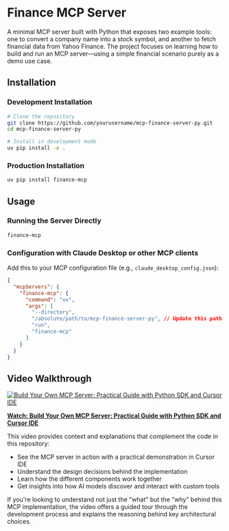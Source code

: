 # Finance MCP Server

A minimal MCP server built with Python that exposes two example tools: one to convert a company name into a stock symbol, and another to fetch financial data from Yahoo Finance. The project focuses on learning how to build and run an MCP server—using a simple financial scenario purely as a demo use case.

## Installation

### Development Installation

```bash
# Clone the repository
git clone https://github.com/yourusername/mcp-finance-server-py.git
cd mcp-finance-server-py

# Install in development mode
uv pip install -e .
```

### Production Installation

```bash
uv pip install finance-mcp
```

## Usage

### Running the Server Directly

```bash
finance-mcp
```

### Configuration with Claude Desktop or other MCP clients

Add this to your MCP configuration file (e.g., `claude_desktop_config.json`):

```json
{
  "mcpServers": {
    "finance-mcp": {
      "command": "uv",
      "args": [
        "--directory",
        "/absolute/path/to/mcp-finance-server-py", // Update this path
        "run",
        "finance-mcp"
      ]
    }
  }
}
```

## Video Walkthrough

[![Build Your Own MCP Server: Practical Guide with Python SDK and Cursor IDE](https://img.youtube.com/vi/YNe5aYutEPU/0.jpg)](https://www.youtube.com/watch?v=YNe5aYutEPU)

**[Watch: Build Your Own MCP Server: Practical Guide with Python SDK and Cursor IDE](https://www.youtube.com/watch?v=YNe5aYutEPU)**

This video provides context and explanations that complement the code in this repository:

- See the MCP server in action with a practical demonstration in Cursor IDE
- Understand the design decisions behind the implementation
- Learn how the different components work together
- Get insights into how AI models discover and interact with custom tools

If you're looking to understand not just the "what" but the "why" behind this MCP implementation, the video offers a guided tour through the development process and explains the reasoning behind key architectural choices.

